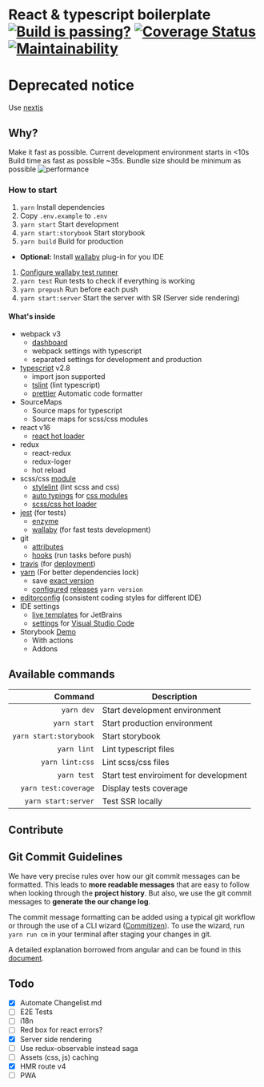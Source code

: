 # React & typescript boilerplate [![Build is passing?](https://travis-ci.org/nfq-eta/react-typescript.svg?branch=master)](https://travis-ci.org/nfq-eta/react-typescript) [![Coverage Status](https://coveralls.io/repos/github/nfq-eta/react-typescript/badge.svg)](https://coveralls.io/github/nfq-eta/react-typescript) [![Maintainability](https://api.codeclimate.com/v1/badges/7f1962ba5828c6273d14/maintainability)](https://codeclimate.com/github/nfq-eta/react-typescript/maintainability)

# Deprecated notice
Use [nextjs](https://nextjs.org/)

## Why?
Make it fast as possible. Current development environment starts in <10s
Build time as fast as possible ~35s.
Bundle size should be minimum as possible
![performance](https://i.imgur.com/t3AS08T.png)

### How to start
1. `yarn` Install dependencies
1. Copy `.env.example` to `.env`
1. `yarn start` Start development
1. `yarn start:storybook` Start storybook
1. `yarn build` Build for production
  * **Optional:** Install [wallaby](https://wallabyjs.com/download/) plug-in for you IDE
1. [Configure wallaby test runner](https://wallabyjs.com/docs/intro/install.html)
1. `yarn test` Run tests to check if everything is working
1. `yarn prepush` Run before each push
1. `yarn start:server` Start the server with SR (Server side rendering)

#### What's inside
* webpack v3
    * [dashboard](https://github.com/FormidableLabs/webpack-dashboard)
    * webpack settings with typescript
    * separated settings for development and production
* [typescript](https://www.typescriptlang.org/) v2.8
    * import json supported
    * [tslint](https://palantir.github.io/tslint/) (lint typescript)
    * [prettier](https://github.com/prettier/prettier) Automatic code formatter
* SourceMaps
    * Source maps for typescript
    * Source maps for scss/css modules
* react v16
    * [react hot loader](https://github.com/gaearon/react-hot-loader)
* redux
    * react-redux
    * redux-loger
    * hot reload
* scss/css [module](https://github.com/css-modules/css-modules)
    * [stylelint](https://github.com/stylelint/stylelint) (lint scss and css)
    * [auto typings](https://github.com/Quramy/typed-css-modules) for [css modules](https://github.com/Jimdo/typings-for-css-modules-loader)
    * [scss/css hot loader](https://github.com/shepherdwind/css-hot-loader)
* [jest](https://facebook.github.io/jest/) (for tests)
    * [enzyme](http://airbnb.io/enzyme/)
    * [wallaby](https://wallabyjs.com/) (for fast tests development)
* git
    * [attributes](https://github.com/nfq-eta/react-typescript/blob/87722dafa58006fa6bf672110ffc6d87fe5ae8a5/.gitattributes)
    * [hooks](https://www.npmjs.com/package/husky) (run tasks before push)
* [travis](https://travis-ci.org) (for [deployment](https://github.com/nfq-eta/react-typescript/blob/6312bdfdbb62130f8df8581c99407f89c20f590c/.travis.yml))
* [yarn](https://yarnpkg.com/) (For better dependencies lock)
    * save [exact version](https://github.com/nfq-eta/react-typescript/blob/6312bdfdbb62130f8df8581c99407f89c20f590c/.yarnrc#L1)
    * [configured](https://github.com/nfq-eta/react-typescript/blob/6312bdfdbb62130f8df8581c99407f89c20f590c/.yarnrc#L2-L3) [releases](https://yarnpkg.com/lang/en/docs/cli/version/) `yarn version`
* [editorconfig](http://editorconfig.org/) (consistent coding styles for different IDE)
* IDE settings
    * [live templates](https://github.com/nfq-eta/react-typescript/blob/41feb9fd606e4f024ff3724703141aa899d595d9/config/jetBrains/settings.jar) for JetBrains
    * [settings](https://github.com/nfq-eta/react-typescript/tree/master/.vscode) for [Visual Studio Code](https://code.visualstudio.com/Download)
* Storybook [Demo](https://nfq-eta.github.io/react-typescript/docs)
    * With actions
    * Addons

## Available commands
|              Command  | Description                            |
|---------------------: |----------------------------------------|
| `yarn dev`            | Start development environment          |
| `yarn start`          | Start production environment           |
| `yarn start:storybook`| Start storybook                        |
| `yarn lint`           | Lint typescript files                  |
| `yarn lint:css`       | Lint scss/css files                    |
| `yarn test`           | Start test enviroiment for development |
| `yarn test:coverage`  | Display tests coverage                 |
| `yarn start:server`   | Test SSR locally                       |

## Contribute
## <a name="commits"></a> Git Commit Guidelines

We have very precise rules over how our git commit messages can be formatted.  This leads to **more readable messages** that are easy to follow when looking through the **project history**.  But also,
we use the git commit messages to **generate the our change log**.

The commit message formatting can be added using a typical git workflow or through the use of a CLI
wizard ([Commitizen](https://github.com/commitizen/cz-cli)). To use the wizard, run `yarn run cm`
in your terminal after staging your changes in git.

A detailed explanation borrowed from angular and can be found in this [document][commit-message-format].

## Todo
* [x] Automate Changelist.md
* [ ] E2E Tests
* [ ] i18n
* [ ] Red box for react errors?
* [x] Server side rendering
* [ ] Use redux-observable instead saga
* [ ] Assets (css, js) caching
* [x] HMR route v4
* [ ] PWA

[commit-message-format]: https://docs.google.com/document/d/1QrDFcIiPjSLDn3EL15IJygNPiHORgU1_OOAqWjiDU5Y/edit#
